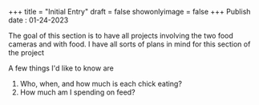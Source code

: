 +++
title = "Initial Entry"
draft = false
showonlyimage = false
+++
Publish date : 01-24-2023

<!--more-->

The goal of this section is to have all projects involving the two food cameras and with food. I have all sorts of plans in mind for this section of the project

A few things I'd like to know are 
1. Who, when, and how much is each chick eating?
2. How much am I spending on feed?